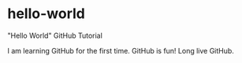 # hello-world
"Hello World" GitHub Tutorial

I am learning GitHub for the first time.  GitHub is fun!  Long live GitHub.
